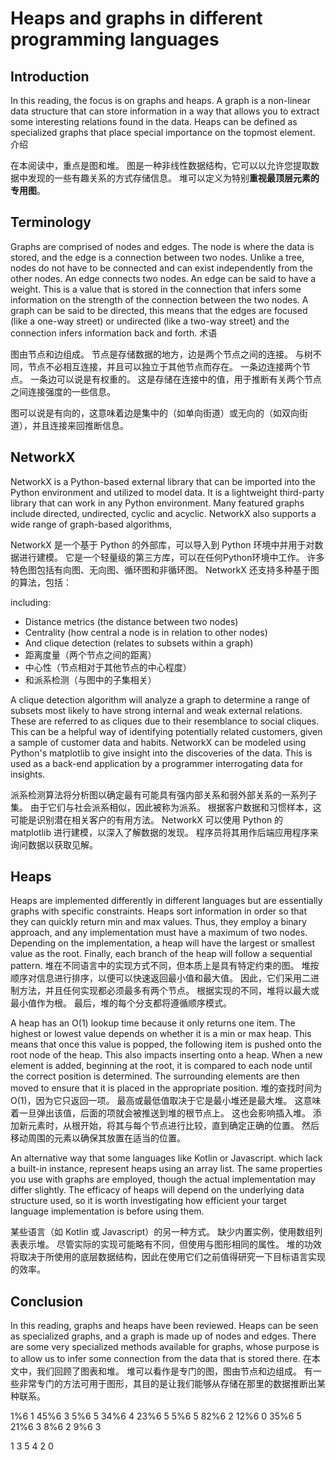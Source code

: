 # Heaps and graphs in different programming languages

## Introduction

In this reading, the focus is on graphs and heaps. A graph is a non-linear data structure that can store information in a way that allows you to extract some interesting relations found in the data. Heaps can be defined as specialized graphs that place special importance on the topmost element.
介绍

在本阅读中，重点是图和堆。 
图是一种非线性数据结构，它可以以允许您提取数据中发现的一些有趣关系的方式存储信息。 
堆可以定义为特别**重视最顶层元素的专用图**。
## Terminology

Graphs are comprised of nodes and edges. The node is where the data is stored, and the edge is a connection between two nodes. Unlike a tree, nodes do not have to be connected and can exist independently from the other nodes. An edge connects two nodes. An edge can be said to have a weight. This is a value that is stored in the connection that infers some information on the strength of the connection between the two nodes. A graph can be said to be directed, this means that the edges are focused (like a one-way street) or undirected (like a two-way street) and the connection infers information back and forth.
术语

图由节点和边组成。 
节点是存储数据的地方，边是两个节点之间的连接。 
与树不同，节点不必相互连接，并且可以独立于其他节点而存在。 
一条边连接两个节点。 
一条边可以说是有权重的。 
这是存储在连接中的值，用于推断有关两个节点之间连接强度的一些信息。 

图可以说是有向的，这意味着边是集中的（如单向街道）或无向的（如双向街道），并且连接来回推断信息。
## NetworkX

NetworkX is a Python-based external library that can be imported into the Python environment and utilized to model data. It is a lightweight third-party library that can work in any Python environment. Many featured graphs include directed, undirected, cyclic and acyclic. NetworkX also supports a wide range of graph-based algorithms, 

NetworkX 是一个基于 Python 的外部库，可以导入到 Python 环境中并用于对数据进行建模。 
它是一个轻量级的第三方库，可以在任何Python环境中工作。 
许多特色图包括有向图、无向图、循环图和非循环图。 
NetworkX 还支持多种基于图的算法，包括：

including:
-   Distance metrics (the distance between two nodes)
-   Centrality (how central a node is in relation to other nodes)
-   And clique detection (relates to subsets within a graph)
- 距离度量（两个节点之间的距离）
- 中心性（节点相对于其他节点的中心程度）
- 和派系检测（与图中的子集相关）

A clique detection algorithm will analyze a graph to determine a range of subsets most likely to have strong internal and weak external relations. These are referred to as cliques due to their resemblance to social cliques. This can be a helpful way of identifying potentially related customers, given a sample of customer data and habits. NetworkX can be modeled using Python's matplotlib to give insight into the discoveries of the data. This is used as a back-end application by a programmer interrogating data for insights.

派系检测算法将分析图以确定最有可能具有强内部关系和弱外部关系的一系列子集。 
由于它们与社会派系相似，因此被称为派系。 
根据客户数据和习惯样本，这可能是识别潜在相关客户的有用方法。 
NetworkX 可以使用 Python 的 matplotlib 进行建模，以深入了解数据的发现。 
程序员将其用作后端应用程序来询问数据以获取见解。

## Heaps

Heaps are implemented differently in different languages but are essentially graphs with specific constraints. Heaps sort information in order so that they can quickly return min and max values. Thus, they employ a binary approach, and any implementation must have a maximum of two nodes. Depending on the implementation, a heap will have the largest or smallest value as the root. Finally, each branch of the heap will follow a sequential pattern.
堆在不同语言中的实现方式不同，但本质上是具有特定约束的图。 
堆按顺序对信息进行排序，以便可以快速返回最小值和最大值。 
因此，它们采用二进制方法，并且任何实现都必须最多有两个节点。 
根据实现的不同，堆将以最大或最小值作为根。 
最后，堆的每个分支都将遵循顺序模式。

A heap has an O(1) lookup time because it only returns one item. The highest or lowest value depends on whether it is a min or max heap. This means that once this value is popped, the following item is pushed onto the root node of the heap. This also impacts inserting onto a heap. When a new element is added, beginning at the root, it is compared to each node until the correct position is determined. The surrounding elements are then moved to ensure that it is placed in the appropriate position.
堆的查找时间为 O(1)，因为它只返回一项。 
最高或最低值取决于它是最小堆还是最大堆。 
这意味着一旦弹出该值，后面的项就会被推送到堆的根节点上。 
这也会影响插入堆。 
添加新元素时，从根开始，将其与每个节点进行比较，直到确定正确的位置。 
然后移动周围的元素以确保其放置在适当的位置。

An alternative way that some languages like Kotlin or Javascript. which lack a built-in instance, represent heaps using an array list. The same properties you use with graphs are employed, though the actual implementation may differ slightly. The efficacy of heaps will depend on the underlying data structure used, so it is worth investigating how efficient your target language implementation is before using them.

某些语言（如 Kotlin 或 Javascript）的另一种方式。 
缺少内置实例，使用数组列表表示堆。 
尽管实际的实现可能略有不同，但使用与图形相同的属性。
堆的功效将取决于所使用的底层数据结构，因此在使用它们之前值得研究一下目标语言实现的效率。
## Conclusion

In this reading, graphs and heaps have been reviewed. Heaps can be seen as specialized graphs, and a graph is made up of nodes and edges. There are some very specialized methods available for graphs, whose purpose is to allow us to infer some connection from the data that is stored there.
在本文中，我们回顾了图表和堆。 堆可以看作是专门的图，图由节点和边组成。 有一些非常专门的方法可用于图形，其目的是让我们能够从存储在那里的数据推断出某种联系。

1%6    1
45%6 3
5%6   5
34%6 4
23%6 5
5%6   5
82%6 2
12%6  0
35%6 5
21%6 3
8%6   2
9%6  3

1 3 5 4 2 0